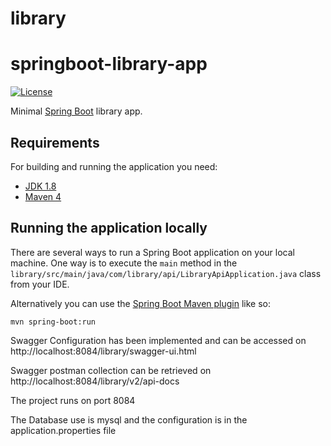 # library
# springboot-library-app

[![License](http://img.shields.io/:license-apache-blue.svg)](http://www.apache.org/licenses/LICENSE-2.0.html)

Minimal [Spring Boot](http://projects.spring.io/spring-boot/) library app.

## Requirements

For building and running the application you need:

- [JDK 1.8](http://www.oracle.com/technetwork/java/javase/downloads/jdk8-downloads-2133151.html)
- [Maven 4](http://maven.apache.org/POM/4.0.0)

## Running the application locally

There are several ways to run a Spring Boot application on your local machine. One way is to execute the `main` method in the `library/src/main/java/com/library/api/LibraryApiApplication.java` class from your IDE.

Alternatively you can use the [Spring Boot Maven plugin](https://docs.spring.io/spring-boot/docs/current/reference/html/build-tool-plugins-maven-plugin.html) like so:

```shell
mvn spring-boot:run
```

Swagger Configuration has been implemented and can be accessed on http://localhost:8084/library/swagger-ui.html

Swagger postman collection can be retrieved on http://localhost:8084/library/v2/api-docs

The project runs on port 8084

The Database use is mysql and the configuration is in the application.properties file
